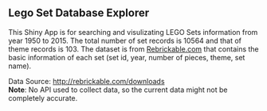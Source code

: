 ## Lego Set Database Explorer  

This Shiny App is for searching and visulizating LEGO Sets information from year 1950 to 2015. The total number of set records is 10564 and that of theme records is 103.
The dataset is from [Rebrickable.com](http://rebrickable.com/) that contains the basic information of each set (set id, year, number of pieces, theme, set name).  

Data Source: http://rebrickable.com/downloads  
**Note**: No API used to collect data, so the current data might not be completely accurate. 
